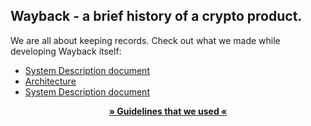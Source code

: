## Wayback - a brief history of a crypto product.

We are all about keeping records. 
Check out what we made while developing Wayback itself:

- [System Description document](docs/01%20-%20System%20Description%20Document.md)
- [Architecture](docs/02%20-%20Architecture.md)
- [System Description document](docs/03%20-%20Development%20Plan.md)

<p align="center"><strong><a href="https://guidelines.secureth.org/">» Guidelines that we used «</a></strong></p>

